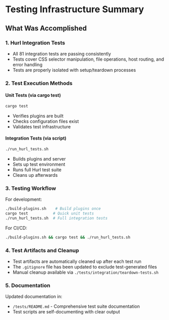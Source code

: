 # Testing Infrastructure Summary

## What Was Accomplished

### 1. Hurl Integration Tests
- All 81 integration tests are passing consistently
- Tests cover CSS selector manipulation, file operations, host routing, and error handling
- Tests are properly isolated with setup/teardown processes

### 2. Test Execution Methods

#### Unit Tests (via cargo test)
```bash
cargo test
```
- Verifies plugins are built
- Checks configuration files exist  
- Validates test infrastructure

#### Integration Tests (via script)
```bash
./run_hurl_tests.sh
```
- Builds plugins and server
- Sets up test environment
- Runs full Hurl test suite
- Cleans up afterwards

### 3. Testing Workflow

For development:
```bash
./build-plugins.sh    # Build plugins once
cargo test           # Quick unit tests
./run_hurl_tests.sh  # Full integration tests
```

For CI/CD:
```bash
./build-plugins.sh && cargo test && ./run_hurl_tests.sh
```

### 4. Test Artifacts and Cleanup

- Test artifacts are automatically cleaned up after each test run
- The `.gitignore` file has been updated to exclude test-generated files
- Manual cleanup available via `./tests/integration/teardown-tests.sh`

### 5. Documentation

Updated documentation in:
- `/tests/README.md` - Comprehensive test suite documentation
- Test scripts are self-documenting with clear output

